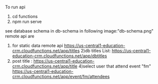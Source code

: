 To run api
1) cd functions
2) npm run serve

see database schema in db-schema in following image:"db-schema.png"
remote api are
1) for static data remote api
https://us-central1-education-crm.cloudfunctions.net/app/titles
2)db titles List: https://us-central1-education-crm.cloudfunctions.net/app/dbtitles
3) post title : https://us-central1-education-crm.cloudfunctions.net/app/title
4)select user that attend event "fm" https://us-central1-education-crm.cloudfunctions.net/app/event/fm/attendees